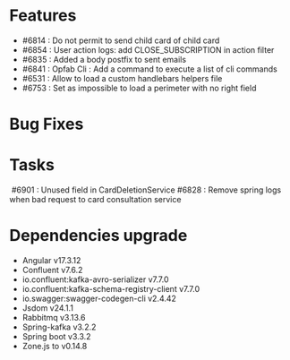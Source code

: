 
# Features

- #6814 : Do not permit to send child card of child card
- #6854 : User action logs: add CLOSE_SUBSCRIPTION in action filter
- #6835 : Added a body postfix to sent emails
- #6841 : Opfab Cli : Add a command to execute a list of cli commands
- #6531 : Allow to load a custom handlebars helpers file
- #6753 : Set as impossible to load a perimeter with no right field

# Bug Fixes


# Tasks

 #6901 : Unused field in CardDeletionService
 #6828 : Remove spring logs when bad request to card consultation service

# Dependencies upgrade

- Angular v17.3.12
- Confluent v7.6.2
- io.confluent:kafka-avro-serializer v7.7.0
- io.confluent:kafka-schema-registry-client v7.7.0
- io.swagger:swagger-codegen-cli v2.4.42
- Jsdom  v24.1.1
- Rabbitmq v3.13.6
- Spring-kafka v3.2.2
- Spring boot v3.3.2
- Zone.js to v0.14.8


